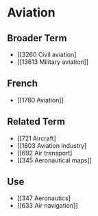 # Aviation  

## Broader Term

- [[3260 Civil aviation]
- [[13613 Military aviation]]  

## French

- [[1780 Aviation]]  

## Related Term

- [[721 Aircraft]
- [[1803 Aviation industry]
- [[692 Air transport]
- [[345 Aeronautical maps]]  

## Use

- [[347 Aeronautics]
- [[633 Air navigation]]  

